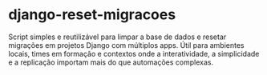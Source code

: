 # django-reset-migracoes
Script simples e reutilizável para limpar a base de dados e resetar migrações em projetos Django com múltiplos apps. Útil para ambientes locais, times em formação e contextos onde a interatividade, a simplicidade e a replicação importam mais do que automações complexas.
